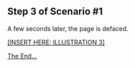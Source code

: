 ## Step 3 of Scenario #1

A few seconds later, the page is defaced.

[[INSERT HERE: ILLUSTRATION 3]](714-SCENARION-01-END.md)

[The End…](714-SCENARION-01-END.md)

